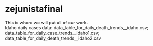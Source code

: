 # zejunistafinal
This is where we will put all of our work. <br />
Idaho daily cases data: data_table_for_daily_death_trends__idaho.csv; data_table_for_daily_case_trends__idaho1.csv; data_table_for_daily_death_trends__idaho2.csv
